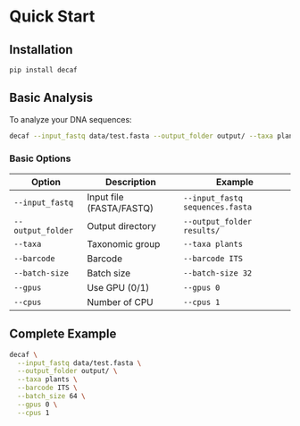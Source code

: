 # Quick Start

## Installation

```bash
pip install decaf
```

## Basic Analysis

To analyze your DNA sequences:

```bash
decaf --input_fastq data/test.fasta --output_folder output/ --taxa plants --barcode ITS --cpus 4
```

### Basic Options

| Option | Description | Example |
|--------|-------------|---------|
| `--input_fastq` | Input file (FASTA/FASTQ) | `--input_fastq sequences.fasta` |
| `--output_folder` | Output directory | `--output_folder results/` |
| `--taxa` | Taxonomic group | `--taxa plants` |
| `--barcode` | Barcode | `--barcode ITS` |
| `--batch-size` | Batch size | `--batch-size 32` |
| `--gpus` | Use GPU (0/1) | `--gpus 0` |
| `--cpus` | Number of CPU | `--cpus 1` |

## Complete Example

```bash
decaf \
  --input_fastq data/test.fasta \
  --output_folder output/ \
  --taxa plants \
  --barcode ITS \
  --batch_size 64 \
  --gpus 0 \
  --cpus 1
```
